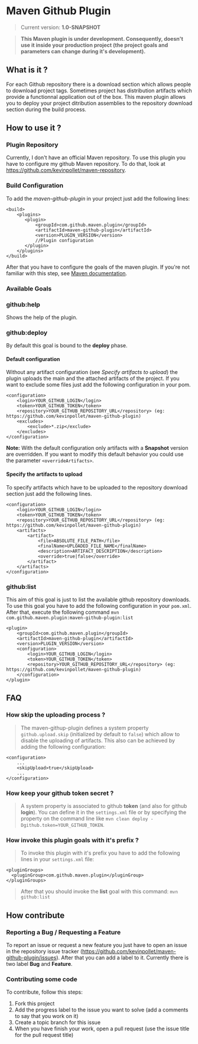 Maven Github Plugin
===================

>Current version: __1.0-SNAPSHOT__

>__This Maven plugin is under development. Consequently, doesn't use it inside your production project (the project goals and parameters can change during it's development).__

What is it ?
------------

For each Github repository there is a download section which allows people to download project tags. Sometimes project has distribution artifacts which provide a functionnal application out of the box. This maven plugin allows you to deploy your project ditribution assemblies to the repository download section during the build process.

How to use it ?
---------------

### Plugin Repository

Currently, I don't have an official Maven repository. To use this plugin you have to configure my github Maven repository. To do that, look at <https://github.com/kevinpollet/maven-repository>.
	
### Build Configuration

To add the _maven-github-plugin_ in your project just add the following lines:

	<build>
		<plugins>
   	 	   <plugin>
   	 	       <groupId>com.github.maven.plugin</groupId>
   	 	       <artifactId>maven-github-plugin</artifactId>
   	 	       <version>PLUGIN_VERSION</version>
   	 	       //Plugin configuration
   	 	   </plugin>
		</plugins>
	</build>

After that you have to configure the goals of the maven plugin. If you're not familiar with this step, see [Maven documentation](http://maven.apache.org/guides/introduction/introduction-to-the-lifecycle.html).

### Available Goals

### github:help

Shows the help of the plugin.

### github:deploy

By default this goal is bound to the __deploy__ phase.

#### Default configuration

Without any artifact configuration (see _Specify artifacts to upload_) the plugin uploads the main and the attached artifacts of the project. If you want to exclude some files just add the following configuration in your pom.

	<configuration>
		<login>YOUR_GITHUB_LOGIN</login>
		<token>YOUR_GITHUB_TOKEN</token>
		<repository>YOUR_GITHUB_REPOSITORY_URL</repository> (eg: https://github.com/kevinpollet/maven-github-plugin)
		<excludes>
			<exclude>*.zip</exclude>
		</excludes>
	</configuration>
	
**Note:** With the default configuration only artifacts with a **Snapshot** version are overridden. If you want to modify this default behavior you could use the parameter `<overrideArtifacts>`. 	
	
#### Specify the artifacts to upload

To specify artifacts which have to be uploaded to the repository download section just add the following lines.

	<configuration>
		<login>YOUR_GITHUB_LOGIN</login>
		<token>YOUR_GITHUB_TOKEN</token>
		<repository>YOUR_GITHUB_REPOSITORY_URL</repository> (eg: https://github.com/kevinpollet/maven-github-plugin)
		<artifacts>
			<artifact>
				<file>ABSOLUTE_FILE_PATH</file>
				<finalName>UPLOADED_FILE_NAME</finalName>
				<description>ARTIFACT_DESCRIPTION</description>
				<override>true|false</override>
			</artifact>
		</artifacts>
	</configuration>

### github:list

This aim of this goal is just to list the available github repository downloads. To use this goal you have to add the following configuration in your `pom.xml`. After that, execute the following command `mvn com.github.maven.plugin:maven-github-plugin:list`

	<plugin>
		<groupId>com.github.maven.plugin</groupId>
		<artifactId>maven-github-plugin</artifactId>
		<version>PLUGIN_VERSION</version>
		<configuration>
			<login>YOUR_GITHUB_LOGIN</login>
			<token>YOUR_GITHUB_TOKEN</token>
			<repository>YOUR_GITHUB_REPOSITORY_URL</repository> (eg: https://github.com/kevinpollet/maven-github-plugin)
		</configuration>
	</plugin>

FAQ
---

### How skip the uploading process ?

>The maven-githup-plugin defines a system property `github.upload.skip` (initialized by default to `false`) which allow to disable the uploading of artifacts. This also can be achieved by adding the following configuration:

    <configuration>
		...
		<skipUpload>true</skipUpload>
		...
	</configuration>

### How keep your github token secret ?

> A system property is associated to github **token** (and also for github **login**). You can define it in the `settings.xml` file or by specifying the property on the command line like 
`mvn clean deploy -Dgithub.token=YOUR_GITHUB_TOKEN`.

### How invoke this plugin goals with it's prefix ?
 
>To invoke this plugin with it's prefix you have to add the following lines in your `settings.xml` file:

    <pluginGroups>
	  <pluginGroup>com.github.maven.plugin</pluginGroup>
	</pluginGroups>
	
>After that you should invoke the **list** goal with this command: `mvn github:list`

How contribute
--------------

### Reporting a Bug / Requesting a Feature

To report an issue or request a new feature you just have to open an issue in the repository issue tracker (<https://github.com/kevinpollet/maven-github-plugin/issues>). After that you can add a label to it. Currently there is two label __Bug__ and __Feature__.

### Contributing some code

To contribute, follow this steps:

 1. Fork this project
 2. Add the progress label to the issue you want to solve (add a comments to say that you work on it)
 3. Create a topic branch for this issue
 4. When you have finish your work, open a pull request (use the issue title for the pull request title)
